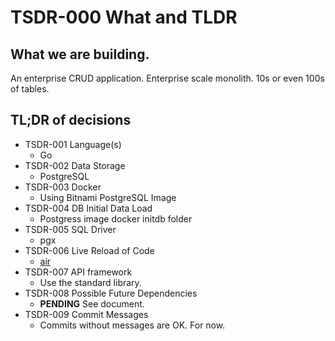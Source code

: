 # TSDR-000 What and TLDR

## What we are building.

An enterprise CRUD application. Enterprise scale monolith. 10s or even 100s of tables.

## TL;DR of decisions

- TSDR-001 Language(s)
  - Go
- TSDR-002 Data Storage
  - PostgreSQL
- TSDR-003 Docker
  - Using Bitnami PostgreSQL Image
- TSDR-004 DB Initial Data Load
  - Postgress image docker initdb folder 
- TSDR-005 SQL Driver
  - pgx
- TSDR-006 Live Reload of Code
  - [air](https://github.com/air-verse/air)
- TSDR-007 API framework
  - Use the standard library.
- TSDR-008 Possible Future Dependencies
  - **PENDING** See document.
- TSDR-009 Commit Messages
  - Commits without messages are OK. For now.